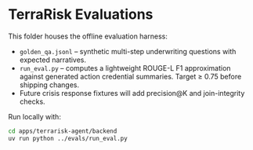 # TerraRisk Evaluations

This folder houses the offline evaluation harness:
- `golden_qa.jsonl` – synthetic multi-step underwriting questions with expected narratives.
- `run_eval.py` – computes a lightweight ROUGE-L F1 approximation against generated action credential summaries. Target ≥ 0.75 before shipping changes.
- Future crisis response fixtures will add precision@K and join-integrity checks.

Run locally with:
```bash
cd apps/terrarisk-agent/backend
uv run python ../evals/run_eval.py
```
